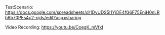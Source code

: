 TestScenario:
https://docs.google.com/spreadsheets/d/1DvUDS5I1YjDE4fG6F75EniH0nLRb6b70PEs4c2-njds/edit?usp=sharing

Video Recording:
https://youtu.be/CoegK_mVfxI